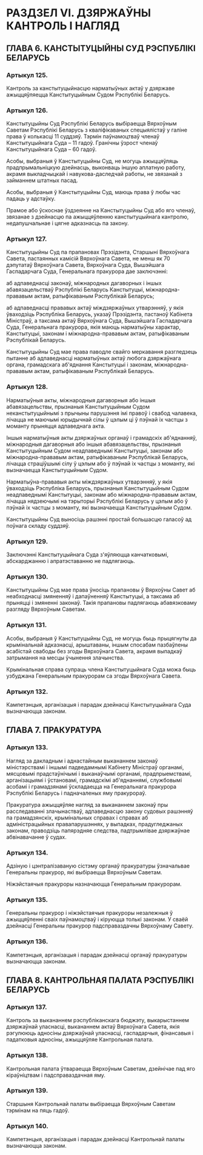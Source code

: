 # РАЗДЗЕЛ VI. ДЗЯРЖАЎНЫ КАНТРОЛЬ І НАГЛЯД

## ГЛАВА 6. КАНСТЫТУЦЫЙНЫ СУД РЭСПУБЛІКІ БЕЛАРУСЬ

### Артыкул 125.

Кантроль за канстытуцыйнасцю нарматыўных актаў у дзяржаве ажыццяўляецца Канстытуцыйным Судом Рэспублікі Беларусь.

### Артыкул 126.

Канстытуцыйны Суд Рэспублікі Беларусь выбіраецца Вярхоўным Саветам Рэспублікі Беларусь з кваліфікаваных спецыялістаў у галіне права ў колькасці 11 суддзяў. Тэрмін паўнамоцтваў членаў Канстытуцыйнага Суда – 11 гадоў. Гранічны ўзрост членаў Канстытуцыйнага Суда – 60 гадоў.

Асобы, выбраныя ў Канстытуцыйны Суд, не могуць ажыццяўляць прадпрымальніцкую дзейнасць, выконваць іншую аплатную работу, акрамя выкладчыцкай і навукова-даследчай работы, не звязанай з займаннем штатных пасад.

Асобы, выбраныя ў Канстытуцыйны Суд, маюць права ў любы час падаць у адстаўку.

Прамое або ўскоснае ўздзеянне на Канстытуцыйны Суд або яго членаў, звязанае з дзейнасцю па ажыццяўленню канстытуцыйнага кантролю, недапушчальнае і цягне адказнасць па закону.

### Артыкул 127.

Канстытуцыйны Суд па прапановах Прэзідэнта, Старшыні Вярхоўнага Савета, пастаянных камісій Вярхоўнага Савета, не менш як 70 дэпутатаў Вярхоўнага Савета, Вярхоўнага Суда, Вышэйшага Гаспадарчага Суда, Генеральнага пракурора дае заключэнні:

аб адпаведнасці законаў, міжнародных дагаворных і іншых абавязацельстваў Рэспублікі Беларусь Канстытуцыі, міжнародна-прававым актам, ратыфікаваным Рэспублікай Беларусь;

аб адпаведнасці прававых актаў міждзяржаўных утварэнняў, у якія ўваходзіць Рэспубліка Беларусь, указаў Прэзідэнта, пастаноў Кабінета Міністраў, а таксама актаў Вярхоўнага Суда, Вышэйшага Гаспадарчага Суда, Генеральнага пракурора, якія маюць нарматыўны характар, Канстытуцыі, законам і міжнародна-прававым актам, ратыфікаваным Рэспублікай Беларусь.

Канстытуцыйны Суд мае права паводле свайго меркавання разгледзець пытанне аб адпаведнасці нарматыўных актаў любога дзяржаўнага органа, грамадскага аб'яднання Канстытуцыі і законам, міжнародна-прававым актам, ратыфікаваным Рэспублікай Беларусь.

### Артыкул 128.

Нарматыўныя акты, міжнародныя дагаворныя або іншыя абавязацельствы, прызнаныя Канстытуцыйным Судом неканстытуцыйнымі з прычыны парушэння імі правоў і свабод чалавека, лічацца не маючымі юрыдычнай сілы ў цэлым ці ў пэўнай іх частцы з моманту прыняцця адпаведнага акта.

Іншыя нарматыўныя акты дзяржаўных органаў і грамадскіх аб'яднанняў, міжнародныя дагаворныя або іншыя абавязацельствы, прызнаныя Канстытуцыйным Судом неадпаведнымі Канстытуцыі, законам або міжнародна-прававым актам, ратыфікаваным Рэспублікай Беларусь, лічацца страціўшымі сілу ў цэлым або ў пэўнай іх частцы з моманту, які вызначаецца Канстытуцыйным Судом.

Нарматыўна-прававыя акты міждзяржаўных утварэнняў, у якія ўваходзіць Рэспубліка Беларусь, прызнаныя Канстытуцыйным Судом неадпаведнымі Канстытуцыі, законам або міжнародна-прававым актам, лічацца нядзеючымі на тэрыторыі Рэспублікі Беларусь у цэлым або ў пэўнай іх частцы з моманту, які вызначаецца Канстытуцыйным Судом.

Канстытуцыйны Суд выносіць рашэнні простай большасцю галасоў ад поўнага складу суддзяў.

### Артыкул 129.

Заключэнні Канстытуцыйнага Суда з'яўляюцца канчатковымі, абскарджанню і апратэставанню не падлягаюць.

### Артыкул 130.

Канстытуцыйны Суд мае права ўносіць прапановы ў Вярхоўны Савет аб неабходнасці змяненняў і дапаўненняў Канстытуцыі, а таксама аб прыняцці і змяненні законаў. Такія прапановы падлягаюць абавязковаму разгляду Вярхоўным Саветам.

### Артыкул 131.

Асобы, выбраныя ў Канстытуцыйны Суд, не могуць быць прыцягнуты да крымінальнай адказнасці, арыштаваны, іншым спосабам пазбаўлены асабістай свабоды без згоды Вярхоўнага Савета, акрамя выпадкаў затрымання на месцы ўчынення злачынства.

Крымінальная справа супраць члена Канстытуцыйнага Суда можа быць узбуджана Генеральным пракурорам са згоды Вярхоўнага Савета.

### Артыкул 132.

Кампетэнцыя, арганізацыя і парадак дзейнасці Канстытуцыйнага Суда вызначаюцца законам.

## ГЛАВА 7. ПРАКУРАТУРА

### Артыкул 133.

Нагляд за дакладным і аднастайным выкананнем законаў міністэрствамі і іншымі падведамнымі Кабінету Міністраў органамі, мясцовымі прадстаўнічымі і выканаўчымі органамі, прадпрыемствамі, арганізацыямі і ўстановамі, грамадскімі аб'яднаннямі, службовымі асобамі і грамадзянамі ўскладаецца на Генеральнага пракурора Рэспублікі Беларусь і падначаленых яму пракурораў.

Пракуратура ажыццяўляе нагляд за выкананнем законаў пры расследаванні злачынастваў, адпаведнасцю закону судовых рашэнняў па грамадзянскіх, крымінальных справах і справах аб адміністрацыйных правапарушэннях, у выпадках, прадугледжаных законам, праводзіць папярэдняе следства, падтрымлівае дзяржаўнае абвінавачанне ў судах.

### Артыкул 134.

Адзіную і цэнтралізаваную сістэму органаў пракуратуры ўзначальвае Генеральны пракурор, які выбіраецца Вярхоўным Саветам.

Ніжэйстаячыя пракуроры назначаюцца Генеральным пракурорам.

### Артыкул 135.

Генеральны пракурор і ніжэйстаячыя пракуроры незалежныя ў ажыццяўленні сваіх паўнамоцтваў і кіруюцца толькі законам. У сваёй дзейнасці Генеральны пракурор падсправаздачны Вярхоўнаму Савету.

### Артыкул 136.

Кампетэнцыя, арганізацыя і парадак дзейнасці органаў пракуратуры вызначаюцца законам.

## ГЛАВА 8. КАНТРОЛЬНАЯ ПАЛАТА РЭСПУБЛІКІ БЕЛАРУСЬ

### Артыкул 137.

Кантроль за выкананнем рэспубліканскага бюджэту, выкарыстаннем дзяржаўнай уласнасці, выкананнем актаў Вярхоўнага Савета, якія рэгулююць адносіны дзяржаўнай уласнасці, гаспадарчыя, фінансавыя і падатковыя адносіны, ажыццяўляе Кантрольная палата.

### Артыкул 138.

Кантрольная палата ўтвараецца Вярхоўным Саветам, дзейнічае пад яго кіраўніцтвам і падсправаздачная яму.

### Артыкул 139.

Старшыня Кантрольнай палаты выбіраецца Вярхоўным Саветам тэрмінам на пяць гадоў.

### Артыкул 140.

Кампетэнцыя, арганізацыя і парадак дзейнасці Кантрольнай палаты вызначаюцца законам.
